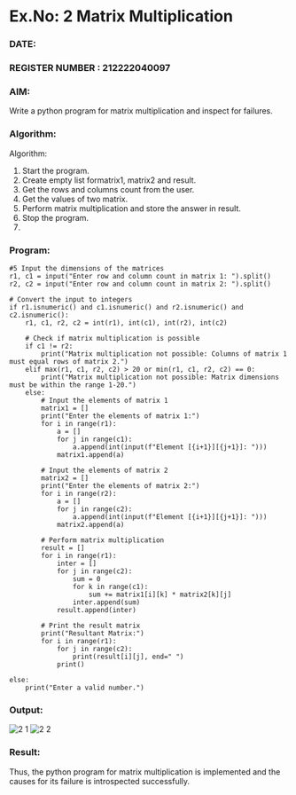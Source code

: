 # Ex.No: 2   Matrix Multiplication 

### DATE:                                                                            
### REGISTER NUMBER : 212222040097

### AIM: 
Write a python program for matrix multiplication and inspect for failures.
 
### Algorithm:

Algorithm:
1. Start the program.
2. Create empty list formatrix1, matrix2 and result.
3. Get the rows and columns count from the user.
4. Get the values of two matrix.
5. Perform matrix multiplication and store the answer in result.
6. Stop the program.
7. 
### Program:
```
#5 Input the dimensions of the matrices
r1, c1 = input("Enter row and column count in matrix 1: ").split()
r2, c2 = input("Enter row and column count in matrix 2: ").split()

# Convert the input to integers
if r1.isnumeric() and c1.isnumeric() and r2.isnumeric() and c2.isnumeric():
    r1, c1, r2, c2 = int(r1), int(c1), int(r2), int(c2)
    
    # Check if matrix multiplication is possible
    if c1 != r2:
        print("Matrix multiplication not possible: Columns of matrix 1 must equal rows of matrix 2.")
    elif max(r1, c1, r2, c2) > 20 or min(r1, c1, r2, c2) == 0:
        print("Matrix multiplication not possible: Matrix dimensions must be within the range 1-20.")
    else:
        # Input the elements of matrix 1
        matrix1 = []
        print("Enter the elements of matrix 1:")
        for i in range(r1):
            a = []
            for j in range(c1):
                a.append(int(input(f"Element [{i+1}][{j+1}]: ")))
            matrix1.append(a)
        
        # Input the elements of matrix 2
        matrix2 = []
        print("Enter the elements of matrix 2:")
        for i in range(r2):
            a = []
            for j in range(c2):
                a.append(int(input(f"Element [{i+1}][{j+1}]: ")))
            matrix2.append(a)
        
        # Perform matrix multiplication
        result = []
        for i in range(r1):
            inter = []
            for j in range(c2):
                sum = 0
                for k in range(c1):
                    sum += matrix1[i][k] * matrix2[k][j]
                inter.append(sum)
            result.append(inter)
        
        # Print the result matrix
        print("Resultant Matrix:")
        for i in range(r1):
            for j in range(c2):
                print(result[i][j], end=" ")
            print()

else:
    print("Enter a valid number.")
```
### Output:
![2 1](https://github.com/user-attachments/assets/6551e74e-8598-47b3-a22b-ef7208025f54)
![2 2](https://github.com/user-attachments/assets/587ce726-c059-4aa0-9c81-8bfc61e04dec)

### Result:
Thus, the python program for matrix multiplication is implemented and the causes for its failure is introspected successfully.

